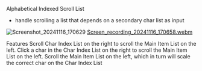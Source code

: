 Alphabetical Indexed Scroll List
- handle scrolling a list that depends on a secondary char list as input

![Screenshot_20241116_170629](https://github.com/user-attachments/assets/d34bea11-2c2d-42f2-80d4-61cfb104a58a)
[Screen_recording_20241116_170658.webm](https://github.com/user-attachments/assets/3e228e39-cb15-4a11-a4ef-9c5563fb37e8)

Features
Scroll Char Index List on the right to scroll the Main Item List on the left.
Click a char in the Char Index List on the right to scroll the Main Item List on the left.
Scroll the Main Item List on the left, which in turn will scale the correct char on the Char Index List
